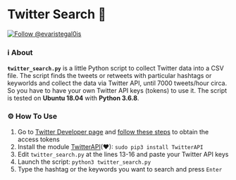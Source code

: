 # Twitter Search 🦆

<a href="https://twitter.com/intent/follow?screen_name=evaristegal0is"><img src="https://img.shields.io/twitter/follow/evaristegal0is?style=social" alt="Follow @evaristegal0is"></a>

### ℹ️ About

**`ŧwitter_search.py`** is a little Python script to collect Twitter data into a CSV file. The script finds the tweets or retweets with particular hashtags or keyworlds and collect the data via Twitter API, until 7000 tweets/hour circa. So you have to have your own Twitter API keys (tokens) to use it.
The script is tested on **Ubuntu 18.04** with **Python 3.6.8**.

### ⚙️ How To Use

1. Go to [Twitter Developer page](https://developer.twitter.com/en/docs/basics/developer-portal/overview)  and [follow these steps](https://developer.twitter.com/en/docs/basics/authentication/guides/access-tokens.html) to obtain the access tokens
2. Install the module [TwitterAPI](https://github.com/geduldig/TwitterAPI)(❤): `sudo pip3 install TwitterAPI`
3. Edit `twitter_search.py` at the lines 13-16 and paste your Twitter API keys
4. Launch the script: `python3 twitter_search.py`
5. Type the hashtag or the keywords you want to search and press `Enter`
